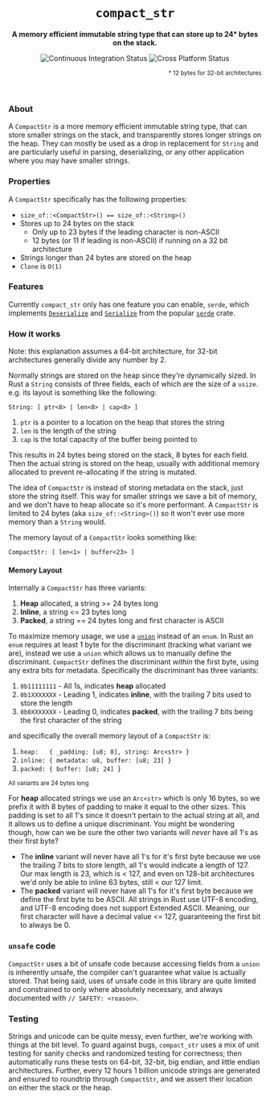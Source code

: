 <div align="center">
  <h1><code>compact_str</code></h1>
  <p><strong>A memory efficient immutable string type that can store up to 24* bytes on the stack.</strong></p>
  
  <img alt="Continuous Integration Status" src="https://github.com/ParkMyCar/compact_str/actions/workflows/ci.yml/badge.svg?event=push"/>
  <img alt="Cross Platform Status" src="https://github.com/ParkMyCar/compact_str/actions/workflows/cross_platform.yml/badge.svg?event=push"/>
  
  <p  align=right><sub>* 12 bytes for 32-bit architectures</sub></p>
</div>

<br />

### About
A `CompactStr` is a more memory efficient immutable string type, that can store smaller strings on the stack, and transparently stores longer strings on the heap. 
They can mostly be used as a drop in replacement for `String` and are particularly useful in parsing, deserializing, or any other application where you may
have smaller strings.

### Properties
A `CompactStr` specifically has the following properties:
  * `size_of::<CompactStr>() == size_of::<String>()`
  * Stores up to 24 bytes on the stack
    * Only up to 23 bytes if the leading character is non-ASCII
    * 12 bytes (or 11 if leading is non-ASCII) if running on a 32 bit architecture
  * Strings longer than 24 bytes are stored on the heap
  * `Clone` is `O(1)`

### Features
Currently `compact_str` only has one feature you can enable, `serde`, which implements [`Deserialize`](https://docs.rs/serde/latest/serde/trait.Deserialize.html) and [`Serialize`](https://docs.rs/serde/latest/serde/trait.Serialize.html) from the popular [`serde`](https://docs.rs/serde/latest/serde/) crate.




### How it works
Note: this explanation assumes a 64-bit architecture, for 32-bit architectures generally divide any number by 2.

Normally strings are stored on the heap since they're dynamically sized. In Rust a `String` consists of three fields, each of which are the size of a `usize`.
e.g. its layout is something like the following:

`String: [ ptr<8> | len<8> | cap<8> ]`
1. `ptr` is a pointer to a location on the heap that stores the string
2. `len` is the length of the string
3. `cap` is the total capacity of the buffer being pointed to

This results in 24 bytes being stored on the stack, 8 bytes for each field. Then the actual string is stored on the heap, usually with additional memory allocated to prevent re-allocating if the string is mutated.

The idea of `CompactStr` is instead of storing metadata on the stack, just store the string itself. This way for smaller strings we save a bit of memory, and we 
don't have to heap allocate so it's more performant. A `CompactStr` is limited to 24 bytes (aka `size_of::<String>()`) so it won't ever use more memory than a 
`String` would.

The memory layout of a `CompactStr` looks something like:

`CompactStr: [ len<1> | buffer<23> ]`

#### Memory Layout
Internally a `CompactStr` has three variants:
1. **Heap** allocated, a string >= 24 bytes long
2. **Inline**, a string <= 23 bytes long
3. **Packed**, a string == 24 bytes long and first character is ASCII

To maximize memory usage, we use a [`union`](https://doc.rust-lang.org/reference/items/unions.html) instead of an `enum`. In Rust an `enum` requires at least 1 byte
for the discriminant (tracking what variant we are), instead we use a `union` which allows us to manually define the discriminant. `CompactStr` defines the 
discriminant *within* the first byte, using any extra bits for metadata. Specifically the discriminant has three variants:

1. `0b11111111` - All 1s, indicates **heap** allocated
2. `0b1XXXXXXX` - Leading 1, indicates **inline**, with the trailing 7 bits used to store the length
3. `0b0XXXXXXX` - Leading 0, indicates **packed**, with the trailing 7 bits being the first character of the string

and specifically the overall memory layout of a `CompactStr` is:

1. `heap:   { _padding: [u8; 8], string: Arc<str> }`
2. `inline: { metadata: u8, buffer: [u8; 23] }`
3. `packed: { buffer: [u8; 24] }`

<sub>All variants are 24 bytes long</sub>


For **heap** allocated strings we use an `Arc<str>` which is only 16 bytes, so we prefix it with 8 bytes of padding to make it equal to the other sizes. This 
padding is set to all 1's since it doesn't pertain to the actual string at all, and it allows us to define a unique discriminant. You might be wondering though, how
can we be sure the other two variants will *never* have all 1's as their first byte?
  * The **inline** variant will never have all 1's for it's first byte because we use the trailing 7 bits to store length, all 1's would indicate a length of 127. Our max length is 23, which is < 127, and even on 128-bit architectures we'd only be able to inline 63 bytes, still < our 127 limit.
  * The **packed** variant will never have all 1's for it's first byte because we define the first byte to be ASCII. All strings in Rust use UTF-8 encoding, and UTF-8 encoding does not support Extended ASCII. Meaning, our first character will have a decimal value <= 127, guaranteeing the first bit to always be 0.

### `unsafe` code
`CompactStr` uses a bit of unsafe code because accessing fields from a `union` is inherently unsafe, the compiler can't guarantee what value is actually stored. 
That being said, uses of unsafe code in this library are quite limited and constrained to only where absolutely necessary, and always documented with 
`// SAFETY: <reason>`.

### Testing
Strings and unicode can be quite messy, even further, we're working with things at the bit level. To guard against bugs, `compact_str` uses a mix of unit testing 
for sanity checks and randomized testing for correctness; then automatically runs these tests on 64-bit, 32-bit, big endian, and little endian architectures. 
Further, every 12 hours 1 billion unicode strings are generated and ensured to roundtrip through `CompactStr`, and we assert their location on either the stack or
the heap.
